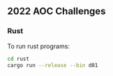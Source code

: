 ## 2022 AOC Challenges

### Rust
To run rust programs:

```sh
cd rust
cargo run --release --bin d01
```

